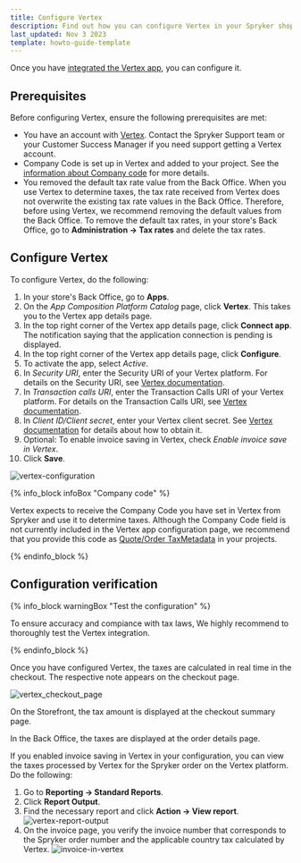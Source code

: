 ```yaml
---
title: Configure Vertex
description: Find out how you can configure Vertex in your Spryker shop
last_updated: Nov 3 2023
template: howto-guide-template
---
```


Once you have [integrated the Vertex app](/docs/pbc/all/tax-management/{{page.version}}/third-party-integrations/vertex/install-vertex.html), you can configure it.

## Prerequisites

Before configuring Vertex, ensure the following prerequisites are met:

- You have an account with [Vertex](https://www.vertexinc.com/). Contact the Spryker Support team or your Customer Success Manager if you need support getting a Vertex account.
- Company Code is set up in Vertex and added to your project. See the [information about Company code](#company-code) for more details.
- You removed the default tax rate value from the Back Office. When you use Vertex to determine taxes, the tax rate received from Vertex does not overwrite the existing tax rate values in the Back Office. Therefore, before using Vertex, we recommend removing the default values from the Back Office. To remove the default tax rates, in your store's Back Office, go to **Administration -> Tax rates** and delete the tax rates.

## Configure Vertex

To configure Vertex, do the following:

1. In your store's Back Office, go to **Apps**.
2. On the *App Composition Platform Catalog* page, click **Vertex**. This takes you to the Vertex app details page.
3. In the top right corner of the Vertex app details page, click **Connect app**. The notification saying that the application connection is pending is displayed.
4. In the top right corner of the Vertex app details page, click **Configure**.
5. To activate the app, select *Active*.
6. In *Security URI*, enter the Security URI of your Vertex platform. For details on the Security URI, see [Vertex documentation](https://tax-calc-api.vertexcloud.com/resources/index.html).
7. In *Transaction calls URI*, enter the Transaction Calls URI of your Vertex platform. For details on the Transaction Calls URI, see [Vertex documentation](https://tax-calc-api.vertexcloud.com/resources/index.html).
7. In *Client ID/Client secret*, enter your Vertex client secret. See [Vertex documentation](https://hanes.ondemand.vertexinc.com/oseries-help/help/oseries/166223.htm) for details about how to obtain it.
8. Optional: To enable invoice saving in Vertex, check *Enable invoice save in Vertex*.
9. Click **Save**.

![vertex-configuration](https://spryker.s3.eu-central-1.amazonaws.com/docs/pbc/all/tax-management/vertex/configure-vertex/vertex-configuration.png)

<a name="company-code"></a>

{% info_block infoBox "Company code" %}

Vertex expects to receive the Company Code you have set in Vertex from Spryker and use it to determine taxes. Although the Company Code field is not currently included in the Vertex app configuration page, we recommend that you provide this code as [Quote/Order TaxMetadata](/docs/pbc/all/tax-management/{{page.version}}/base-shop/third-party-integrations/vertex/install-vertex.html#reference-quoteorder-object-to-vertex-api-mapping) in your projects.


{% endinfo_block %}

## Configuration verification

{% info_block warningBox "Test the configuration" %}

To ensure accuracy and compiance with tax laws, We highly recommend to thoroughly test the Vertex integration.

{% endinfo_block %}

Once you have configured Vertex, the taxes are calculated in real time in the checkout. The respective note appears on the checkout page.

![vertex_checkout_page](https://spryker.s3.eu-central-1.amazonaws.com/docs/pbc/all/tax-management/vertex/configure-vertex/vertex_checkout_page.png)

On the Storefront, the tax amount is displayed at the checkout summary page.

In the Back Office, the taxes are displayed at the order details page.

If you enabled invoice saving in Vertex in your configuration, you can view the taxes processed by Vertex for the Spryker order on the Vertex platform. Do the following:

1. Go to **Reporting -> Standard Reports**.
2. Click **Report Output**.
3. Find the necessary report and click **Action -> View report**.
![vertex-report-output](https://spryker.s3.eu-central-1.amazonaws.com/docs/pbc/all/tax-management/vertex/configure-vertex/vertex-report-output.png)
4. On the invoice page, you verify the invoice number that corresponds to the Spryker order number and the applicable country tax calculated by Vertex.
![invoice-in-vertex](https://spryker.s3.eu-central-1.amazonaws.com/docs/pbc/all/tax-management/vertex/configure-vertex/invoice-in-vertex.png)
